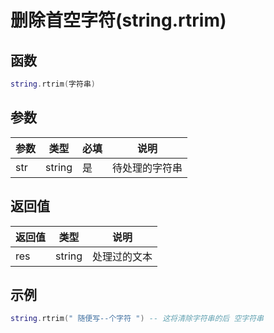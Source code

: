 # 删除首空字符(string.rtrim)

## 函数

```lua
string.rtrim(字符串)
```

## 参数

| 参数  | 类型     | 必填 | 说明      |
| --- | ------ | -- | ------- |
| str | string | 是  | 待处理的字符串 |

## 返回值

| 返回值 | 类型     | 说明     |
| --- | ------ | ------ |
| res | string | 处理过的文本 |

## 示例

```lua
string.rtrim(" 随便写--个字符 ") -- 这将清除字符串的后 空字符串
```
